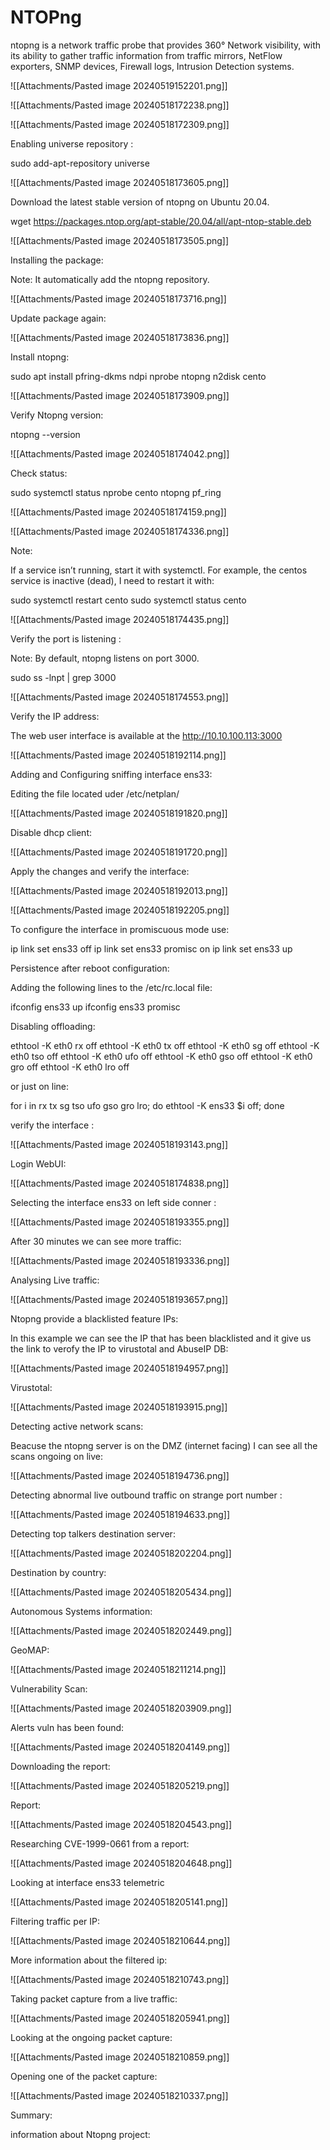 

# NTOPng











ntopng is a network traffic probe that provides 360° Network visibility, with its ability to gather traffic information from traffic mirrors, NetFlow exporters, SNMP devices, Firewall logs, Intrusion Detection systems.




![[Attachments/Pasted image 20240519152201.png]]


![[Attachments/Pasted image 20240518172238.png]]






![[Attachments/Pasted image 20240518172309.png]]


Enabling universe repository :

sudo add-apt-repository universe

![[Attachments/Pasted image 20240518173605.png]]


Download the latest stable version of ntopng on Ubuntu 20.04.


wget https://packages.ntop.org/apt-stable/20.04/all/apt-ntop-stable.deb

![[Attachments/Pasted image 20240518173505.png]]





Installing the package:

Note: It automatically add the ntopng repository.



![[Attachments/Pasted image 20240518173716.png]]



Update package again:


![[Attachments/Pasted image 20240518173836.png]]




Install ntopng:



sudo apt install pfring-dkms ndpi nprobe ntopng n2disk cento


![[Attachments/Pasted image 20240518173909.png]]


Verify  Ntopng version:



ntopng --version

![[Attachments/Pasted image 20240518174042.png]]


Check status:


sudo systemctl status nprobe cento ntopng pf_ring




![[Attachments/Pasted image 20240518174159.png]]


![[Attachments/Pasted image 20240518174336.png]]



Note: 

If a service isn’t running, start it with systemctl. For example, the centos service is inactive (dead), I need to restart it with:

sudo systemctl restart cento
sudo systemctl status cento

![[Attachments/Pasted image 20240518174435.png]]

Verify the port is listening :


Note: By default, ntopng listens on port 3000.


sudo ss -lnpt | grep 3000

![[Attachments/Pasted image 20240518174553.png]]


Verify the IP address:

The web user interface is available at the http://10.10.100.113:3000


![[Attachments/Pasted image 20240518192114.png]]




Adding and Configuring sniffing interface ens33:


Editing the file located uder /etc/netplan/

![[Attachments/Pasted image 20240518191820.png]]



Disable dhcp client:


![[Attachments/Pasted image 20240518191720.png]]



Apply the changes and verify the interface:

![[Attachments/Pasted image 20240518192013.png]]


![[Attachments/Pasted image 20240518192205.png]]


To configure the interface in promiscuous mode use:


ip link set ens33 off
ip link set ens33 promisc on
ip link set ens33 up

Persistence after reboot configuration:


Adding the following lines to the /etc/rc.local file:

ifconfig ens33 up
ifconfig ens33 promisc



Disabling offloading:

ethtool -K eth0 rx off
ethtool -K eth0 tx off
ethtool -K eth0 sg off
ethtool -K eth0 tso off
ethtool -K eth0 ufo off
ethtool -K eth0 gso off
ethtool -K eth0 gro off
ethtool -K eth0 lro off 


or just on line:


 for i in rx tx sg tso ufo gso gro lro; do ethtool -K ens33 $i off; done


verify the interface :


![[Attachments/Pasted image 20240518193143.png]]


Login WebUI:



![[Attachments/Pasted image 20240518174838.png]]





Selecting the interface ens33  on left side conner :


![[Attachments/Pasted image 20240518193355.png]]



After 30 minutes we can see more traffic:


![[Attachments/Pasted image 20240518193336.png]]






Analysing Live traffic:

![[Attachments/Pasted image 20240518193657.png]]




Ntopng provide a blacklisted feature IPs:

In this example we can see the IP that has been blacklisted and it give us the link to verofy the IP to virustotal and AbuseIP DB:



![[Attachments/Pasted image 20240518194957.png]]


Virustotal:


![[Attachments/Pasted image 20240518193915.png]]





Detecting active network scans:


Beacuse the ntopng server is on the DMZ (internet facing) I can see all the scans ongoing on live:



![[Attachments/Pasted image 20240518194736.png]]

Detecting abnormal  live outbound traffic on strange port number :


![[Attachments/Pasted image 20240518194633.png]]





Detecting top talkers destination server:

![[Attachments/Pasted image 20240518202204.png]]




Destination by country:

![[Attachments/Pasted image 20240518205434.png]]



Autonomous Systems information:



![[Attachments/Pasted image 20240518202449.png]]





GeoMAP:


![[Attachments/Pasted image 20240518211214.png]]


Vulnerability Scan:



![[Attachments/Pasted image 20240518203909.png]]




Alerts vuln has been found:

![[Attachments/Pasted image 20240518204149.png]]



Downloading the report:



![[Attachments/Pasted image 20240518205219.png]]



Report:

![[Attachments/Pasted image 20240518204543.png]]


Researching CVE-1999-0661 from a report:



![[Attachments/Pasted image 20240518204648.png]]



Looking at interface ens33 telemetric

![[Attachments/Pasted image 20240518205141.png]]




Filtering traffic per IP:



![[Attachments/Pasted image 20240518210644.png]]

More information about the filtered ip:

![[Attachments/Pasted image 20240518210743.png]]



Taking packet capture from a live traffic:



![[Attachments/Pasted image 20240518205941.png]]


Looking at the ongoing packet capture:

![[Attachments/Pasted image 20240518210859.png]]


Opening one of the packet capture:


![[Attachments/Pasted image 20240518210337.png]]




Summary:



information about Ntopng project:



